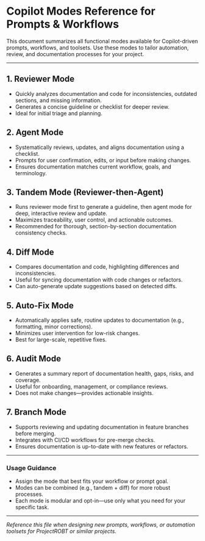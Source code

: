 # Copilot Modes Reference for Prompts & Workflows

This document summarizes all functional modes available for Copilot-driven prompts, workflows, and toolsets. Use these modes to tailor automation, review, and documentation processes for your project.

---

## 1. Reviewer Mode

- Quickly analyzes documentation and code for inconsistencies, outdated sections, and missing information.
- Generates a concise guideline or checklist for deeper review.
- Ideal for initial triage and planning.

## 2. Agent Mode

- Systematically reviews, updates, and aligns documentation using a checklist.
- Prompts for user confirmation, edits, or input before making changes.
- Ensures documentation matches current workflow, goals, and terminology.

## 3. Tandem Mode (Reviewer-then-Agent)

- Runs reviewer mode first to generate a guideline, then agent mode for deep, interactive review and update.
- Maximizes traceability, user control, and actionable outcomes.
- Recommended for thorough, section-by-section documentation consistency checks.

## 4. Diff Mode

- Compares documentation and code, highlighting differences and inconsistencies.
- Useful for syncing documentation with code changes or refactors.
- Can auto-generate update suggestions based on detected diffs.

## 5. Auto-Fix Mode

- Automatically applies safe, routine updates to documentation (e.g., formatting, minor corrections).
- Minimizes user intervention for low-risk changes.
- Best for large-scale, repetitive fixes.

## 6. Audit Mode

- Generates a summary report of documentation health, gaps, risks, and coverage.
- Useful for onboarding, management, or compliance reviews.
- Does not make changes—provides actionable insights.

## 7. Branch Mode

- Supports reviewing and updating documentation in feature branches before merging.
- Integrates with CI/CD workflows for pre-merge checks.
- Ensures documentation is up-to-date with new features or refactors.

---

### Usage Guidance

- Assign the mode that best fits your workflow or prompt goal.
- Modes can be combined (e.g., tandem + diff) for more robust processes.
- Each mode is modular and opt-in—use only what you need for your specific task.

---

_Reference this file when designing new prompts, workflows, or automation toolsets for ProjectROBT or similar projects._
